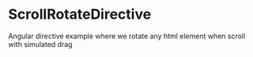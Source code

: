 # ScrollRotateDirective
Angular directive example where we rotate any html element when scroll with simulated drag

